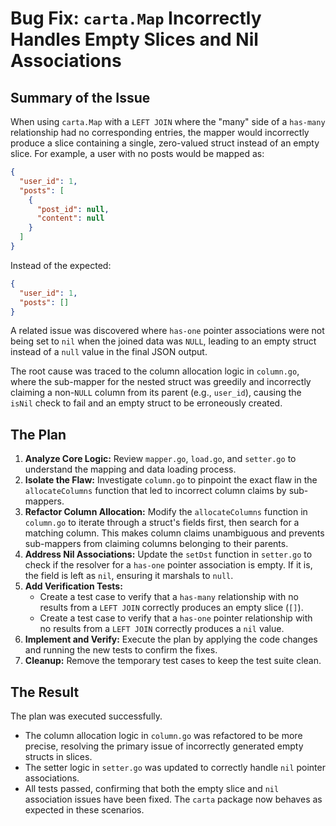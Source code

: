 # Bug Fix: `carta.Map` Incorrectly Handles Empty Slices and Nil Associations

## Summary of the Issue

When using `carta.Map` with a `LEFT JOIN` where the "many" side of a `has-many` relationship had no corresponding entries, the mapper would incorrectly produce a slice containing a single, zero-valued struct instead of an empty slice. For example, a user with no posts would be mapped as:

```json
{
  "user_id": 1,
  "posts": [
    {
      "post_id": null,
      "content": null
    }
  ]
}
```

Instead of the expected:

```json
{
  "user_id": 1,
  "posts": []
}
```

A related issue was discovered where `has-one` pointer associations were not being set to `nil` when the joined data was `NULL`, leading to an empty struct instead of a `null` value in the final JSON output.

The root cause was traced to the column allocation logic in `column.go`, where the sub-mapper for the nested struct was greedily and incorrectly claiming a non-`NULL` column from its parent (e.g., `user_id`), causing the `isNil` check to fail and an empty struct to be erroneously created.

## The Plan

1.  **Analyze Core Logic:** Review `mapper.go`, `load.go`, and `setter.go` to understand the mapping and data loading process.
2.  **Isolate the Flaw:** Investigate `column.go` to pinpoint the exact flaw in the `allocateColumns` function that led to incorrect column claims by sub-mappers.
3.  **Refactor Column Allocation:** Modify the `allocateColumns` function in `column.go` to iterate through a struct's fields first, then search for a matching column. This makes column claims unambiguous and prevents sub-mappers from claiming columns belonging to their parents.
4.  **Address Nil Associations:** Update the `setDst` function in `setter.go` to check if the resolver for a `has-one` pointer association is empty. If it is, the field is left as `nil`, ensuring it marshals to `null`.
5.  **Add Verification Tests:**
    *   Create a test case to verify that a `has-many` relationship with no results from a `LEFT JOIN` correctly produces an empty slice (`[]`).
    *   Create a test case to verify that a `has-one` pointer relationship with no results from a `LEFT JOIN` correctly produces a `nil` value.
6.  **Implement and Verify:** Execute the plan by applying the code changes and running the new tests to confirm the fixes.
7.  **Cleanup:** Remove the temporary test cases to keep the test suite clean.

## The Result

The plan was executed successfully.

*   The column allocation logic in `column.go` was refactored to be more precise, resolving the primary issue of incorrectly generated empty structs in slices.
*   The setter logic in `setter.go` was updated to correctly handle `nil` pointer associations.
*   All tests passed, confirming that both the empty slice and `nil` association issues have been fixed. The `carta` package now behaves as expected in these scenarios.